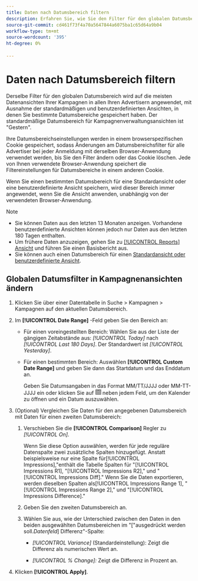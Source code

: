 ```yaml
---
title: Daten nach Datumsbereich filtern
description: Erfahren Sie, wie Sie den Filter für den globalen Datumsbereich verwenden.
source-git-commit: cd461f73f4a70a5647844a6075ba1c65d64a9b04
workflow-type: tm+mt
source-wordcount: '395'
ht-degree: 0%

---
```


# Daten nach Datumsbereich filtern

Derselbe Filter für den globalen Datumsbereich wird auf die meisten Datenansichten Ihrer Kampagnen in allen Ihren Advertisern angewendet, mit Ausnahme der standardmäßigen und benutzerdefinierten Ansichten, in denen Sie bestimmte Datumsbereiche gespeichert haben. Der standardmäßige Datumsbereich für Kampagnenverwaltungsansichten ist &quot;Gestern&quot;.

Ihre Datumsbereichseinstellungen werden in einem browserspezifischen Cookie gespeichert, sodass Änderungen am Datumsbereichsfilter für alle Advertiser bei jeder Anmeldung mit derselben Browser-Anwendung verwendet werden, bis Sie den Filter ändern oder das Cookie löschen. Jede von Ihnen verwendete Browser-Anwendung speichert die Filtereinstellungen für Datumsbereiche in einem anderen Cookie.

Wenn Sie einen bestimmten Datumsbereich für eine Standardansicht oder eine benutzerdefinierte Ansicht speichern, wird dieser Bereich immer angewendet, wenn Sie die Ansicht anwenden, unabhängig von der verwendeten Browser-Anwendung.

>[!NOTE]
>
>* Sie können Daten aus den letzten 13 Monaten anzeigen. Vorhandene benutzerdefinierte Ansichten können jedoch nur Daten aus den letzten 180 Tagen enthalten.
>* Um frühere Daten anzuzeigen, gehen Sie zu [[!UICONTROL Reports] Ansicht](/help/search-social-commerce/reports/management/basic-advanced/basic-advanced-report-about.md) und führen Sie einen Basisbericht aus.
>* Sie können auch einen Datumsbereich für einen [Standardansicht oder benutzerdefinierte Ansicht](/help/search-social-commerce/common-tasks/data-views/custom-default-views-manage.md).


## Globalen Datumsfilter in Kampagnenansichten ändern

1. Klicken Sie über einer Datentabelle in Suche \> Kampagnen \> Kampagnen auf den aktuellen Datumsbereich.

1. Im **[!UICONTROL Date Range]** -Feld geben Sie den Bereich an:

   * Für einen voreingestellten Bereich: Wählen Sie aus der Liste der gängigen Zeitabstände aus: *[!UICONTROL Today]* nach *[!UICONTROL Last 180 Days]*. Der Standardwert ist *[!UICONTROL Yesterday]*.

   * Für einen bestimmten Bereich: Auswählen **[!UICONTROL Custom Date Range]** und geben Sie dann das Startdatum und das Enddatum an.

      Geben Sie Datumsangaben in das Format MM/TT/JJJJ oder MM-TT-JJJJ ein oder klicken Sie auf ![Kalendersymbol](/help/search-social-commerce/assets/calendar.png "Kalendersymbol") neben jedem Feld, um den Kalender zu öffnen und ein Datum auszuwählen.

1. (Optional) Vergleichen Sie Daten für den angegebenen Datumsbereich mit Daten für einen zweiten Datumsbereich:

   1. Verschieben Sie die **[!UICONTROL Comparison]** Regler zu *[!UICONTROL On]*.

      Wenn Sie diese Option auswählen, werden für jede reguläre Datenspalte zwei zusätzliche Spalten hinzugefügt. Anstatt beispielsweise nur eine Spalte für[!UICONTROL Impressions],&quot;enthält die Tabelle Spalten für &quot;[!UICONTROL Impressions R1], &quot;[!UICONTROL Impressions R2],&quot; und &quot;[!UICONTROL Impressions Diff].&quot;  Wenn Sie die Daten exportieren, werden dieselben Spalten als[!UICONTROL Impressions Range 1], &quot;[!UICONTROL Impressions Range 2],&quot; und &quot;[!UICONTROL Impressions Difference].&quot;

   1. Geben Sie den zweiten Datumsbereich an.

   1. Wählen Sie aus, wie der Unterschied zwischen den Daten in den beiden ausgewählten Datumsbereichen im &quot;\[&quot;ausgedrückt werden soll._Datenfeld_\] Differenz&quot;-Spalte:

      * *[!UICONTROL Variance]* (Standardeinstellung): Zeigt die Differenz als numerischen Wert an.

      * *[!UICONTROL % Change]:*  Zeigt die Differenz in Prozent an.

1. Klicken **[!UICONTROL Apply]**.
